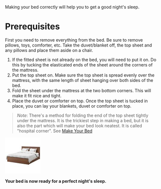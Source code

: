 <!--{
  "title":"Making the bed",
  "pageType":"make_bed",
  "topnav":1,
  "sidenav":false
}-->
Making your bed correctly will help you to get a good night's sleep.

# Prerequisites
First you need to remove everything from the bed. Be sure to remove pillows, toys, comforter, etc.
Take the duvet/blanket off, the top sheet and any pillows and place them aside on a chair.

1. If the fitted sheet is not already on the bed, you will need to put it on. Do this by tucking the elasticated ends of the sheet around the corners of the mattress.
1. Put the top sheet on. Make sure the top sheet is spread evenly over the mattress, with the same length of sheet hanging over both sides of the bed.
1. Fold the sheet under the mattress at the two bottom corners. This will make it fit nice and tight.
1. Place the duvet or comforter on top. Once the top sheet is tucked in place, you can lay your blankets, duvet or comforter on top.

> *Note*: There's a method for folding the end of the top sheet tightly under the mattress.  It is the trickiest step in making a bed, but it is also the part which will make your bed look neatest. It is called "hospital corner". See [Make Your Bed](https://www.wikihow.com/Make-Your-Bed)

![alt tag](bedlam.png "The finished bed")

__Your bed is now ready for a perfect night's sleep.__
## 
